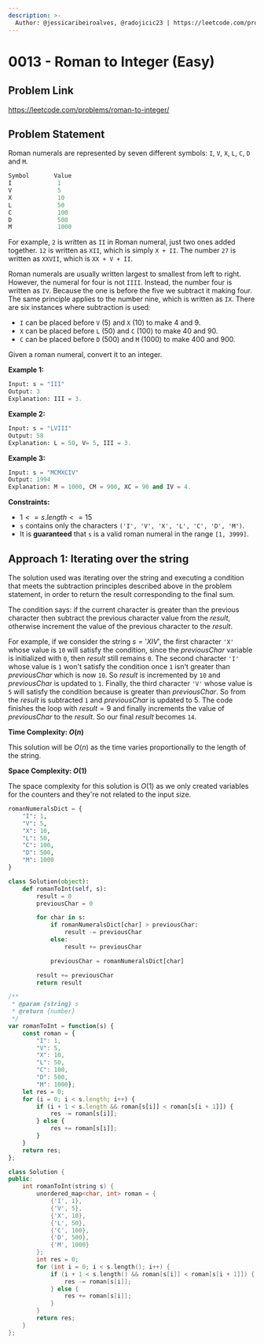 ```yaml
---
description: >-
  Author: @jessicaribeiroalves, @radojicic23 | https://leetcode.com/problems/roman-to-integer/
---
```


# 0013 - Roman to Integer (Easy)

## Problem Link

https://leetcode.com/problems/roman-to-integer/

## Problem Statement

Roman numerals are represented by seven different symbols: `I`, `V`, `X`, `L`, `C`, `D` and `M`.

```Python
Symbol       Value
I             1
V             5
X             10
L             50
C             100
D             500
M             1000
```

For example, `2` is written as `II` in Roman numeral, just two ones added together. `12` is written as `XII`, which is simply `X + II`. The number `27` is written as `XXVII`, which is `XX + V + II`.

Roman numerals are usually written largest to smallest from left to right. However, the numeral for four is not `IIII`. Instead, the number four is written as `IV`. Because the one is before the five we subtract it making four. The same principle applies to the number nine, which is written as `IX`. There are six instances where subtraction is used:

- `I` can be placed before `V` (5) and `X` (10) to make 4 and 9.
- `X` can be placed before `L` (50) and `C` (100) to make 40 and 90.
- `C` can be placed before `D` (500) and `M` (1000) to make 400 and 900.

Given a roman numeral, convert it to an integer.

**Example 1:**

```Python
Input: s = "III"
Output: 3
Explanation: III = 3.
```

**Example 2:**

```Python
Input: s = "LVIII"
Output: 58
Explanation: L = 50, V= 5, III = 3.
```

**Example 3:**

```Python
Input: s = "MCMXCIV"
Output: 1994
Explanation: M = 1000, CM = 900, XC = 90 and IV = 4.
```

**Constraints:**

- $1 <= s.length <= 15$
- `s` contains only the characters `('I', 'V', 'X', 'L', 'C', 'D', 'M')`.
- It is **guaranteed** that `s` is a valid roman numeral in the range `[1, 3999]`.

## Approach 1: Iterating over the string

The solution used was iterating over the string and executing a condition that meets the subtraction principles described above in the problem statement, in order to return the result corresponding to the final sum.

The condition says: if the current character is greater than the previous character then subtract the previous character value from the $result$, otherwise increment the value of the previous character to the $result$.

For example, if we consider the string $s = 'XIV'$, the first character `'X'` whose value is `10` will satisfy the condition, since the $previousChar$ variable is initialized with `0`, then $result$ still remains `0`.
The second character `'I'` whose value is `1` won't satisfy the condition once `1` isn't greater than $previousChar$ which is now `10`. So $result$ is incremented by `10` and $previousChar$ is updated to `1`.
Finally, the third character `'V'` whose value is `5` will satisfy the condition because is greater than $previousChar$. So from the $result$ is subtracted `1` and $previousChar$ is updated to 5.
The code finishes the loop with $result = 9$ and finally increments the value of $previousChar$ to the $result$. So our final $result$ becomes `14`.

**Time Complexity: $O(n)$**

This solution will be $O(n)$ as the time varies proportionally to the length of the string.

**Space Complexity: $O(1)$**

The space complexity for this solution is $O(1)$ as we only created variables for the counters and they're not related to the input size.


<Tabs>
<TabItem value="py" label="Python">
<SolutionAuthor name="@jessicaribeiroalves"/>

```py
romanNumeralsDict = {
    "I": 1,
    "V": 5,
    "X": 10,
    "L": 50,
    "C": 100,
    "D": 500,
    "M": 1000
}

class Solution(object):    
    def romanToInt(self, s):
        result = 0
        previousChar = 0

        for char in s:
            if romanNumeralsDict[char] > previousChar:
                result -= previousChar
            else:
                result += previousChar

            previousChar = romanNumeralsDict[char]

        result += previousChar
        return result

```

</TabItem>

<TabItem value="js" label="JavaScript">
<SolutionAuthor name="@radojicic23"/>

```js
/**
 * @param {string} s
 * @return {number}
 */
var romanToInt = function(s) {
    const roman = {
        "I": 1, 
        "V": 5, 
        "X": 10, 
        "L": 50, 
        "C": 100, 
        "D": 500, 
        "M": 1000};
    let res = 0;
    for (i = 0; i < s.length; i++) {
        if (i + 1 < s.length && roman[s[i]] < roman[s[i + 1]]) {
            res -= roman[s[i]];
        } else {
            res += roman[s[i]];
        }
    }
    return res;
};
```

</TabItem>

<TabItem value="cpp" label="C++">
<SolutionAuthor name="@radojicic23"/>

```cpp
class Solution {
public:
    int romanToInt(string s) {
        unordered_map<char, int> roman = {
            {'I', 1}, 
            {'V', 5}, 
            {'X', 10}, 
            {'L', 50}, 
            {'C', 100}, 
            {'D', 500}, 
            {'M', 1000}
        };
        int res = 0;
        for (int i = 0; i < s.length(); i++) {
            if (i + 1 < s.length() && roman[s[i]] < roman[s[i + 1]]) {
                res -= roman[s[i]];
            } else {
                res += roman[s[i]];
            }
        }
        return res;
    }
}; 
```

</TabItem>
</Tabs>

